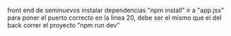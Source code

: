 front end de seminuevos
instalar dependencias "npm install"
ir a "app.jsx" para poner el puerto correcto en la linea 20, debe ser el mismo que el del back
correr el proyecto "npm run dev"
